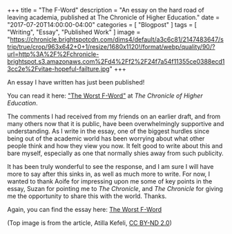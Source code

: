 +++
title = "The F-Word"
description = "An essay on the hard road of leaving academia, published at The Chronicle of Higher Education."
date = "2017-07-20T14:00:00-04:00"
categories = [ "Blogpost" ]
tags = [ "Writing", "Essay", "Published Work" ]
image = "https://chronicle.brightspotcdn.com/dims4/default/a3c6c81/2147483647/strip/true/crop/963x642+0+1/resize/1680x1120!/format/webp/quality/90/?url=http%3A%2F%2Fchronicle-brightspot.s3.amazonaws.com%2Fd4%2Ff2%2F24f7a54f11355ce0388ecd13cc2e%2Fvitae-hopeful-failture.jpg"
+++

An essay I have written has just been published!

<!--more-->

You can read it here: ["The Worst F-Word"](https://www.chronicle.com/article/the-worst-f-word/) at *The Chronicle of Higher Education*.

The comments I had received from my friends on an earlier draft, and from many others now that it is public, have been overwhelmingly supportive and understanding. As I write in the essay, one of the biggest hurdles since being out of the academic world has been worrying about what other people think and how they view you now. It felt good to write about this and bare myself, especially as one that normally shies away from such publicity.

It has been truly wonderful to see the response, and I am sure I will have more to say after this sinks in, as well as much more to write. For now, I wanted to thank Aoife for impressing upon me some of key points in the essay, Suzan for pointing me to *The Chronicle*, and *The Chronicle* for giving me the opportunity to share this with the world. Thanks.

Again, you can find the essay here: [The Worst F-Word](http://www.chronicle.com/article/The-Worst-F-Word/240669?cid=wcontentgrid_hp_2)

(Top image is from the article, Atilla Kefeli, [CC BY-ND 2.0](https://creativecommons.org/licenses/by-nd/2.0/))
